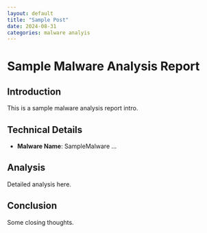 ```yaml
---
layout: default
title: "Sample Post"
date: 2024-08-31
categories: malware analyis
---
```


# Sample Malware Analysis Report

## Introduction
This is a sample malware analysis report intro.

## Technical Details
- **Malware Name**: SampleMalware
...

## Analysis
Detailed analysis here.

## Conclusion
Some closing thoughts.
